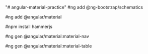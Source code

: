 "# angular-material-practice" 
#ng add @ng-bootstrap/schematics

#ng add @angular/material

#npm install hammerjs

#ng gen @angular/material:material-nav

#ng gen @angular/material:material-table
